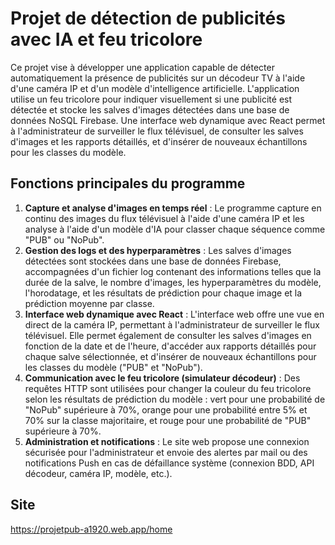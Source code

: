 # Projet de détection de publicités avec IA et feu tricolore

Ce projet vise à développer une application capable de détecter automatiquement la présence de publicités sur un décodeur TV à l'aide d'une caméra IP et d'un modèle d'intelligence artificielle. L'application utilise un feu tricolore pour indiquer visuellement si une publicité est détectée et stocke les salves d'images détectées dans une base de données NoSQL Firebase. Une interface web dynamique avec React permet à l'administrateur de surveiller le flux télévisuel, de consulter les salves d'images et les rapports détaillés, et d'insérer de nouveaux échantillons pour les classes du modèle.

## Fonctions principales du programme

1. **Capture et analyse d'images en temps réel** : Le programme capture en continu des images du flux télévisuel à l'aide d'une caméra IP et les analyse à l'aide d'un modèle d'IA pour classer chaque séquence comme "PUB" ou "NoPub".
2. **Gestion des logs et des hyperparamètres** : Les salves d'images détectées sont stockées dans une base de données Firebase, accompagnées d'un fichier log contenant des informations telles que la durée de la salve, le nombre d'images, les hyperparamètres du modèle, l'horodatage, et les résultats de prédiction pour chaque image et la prédiction moyenne par classe.
3. **Interface web dynamique avec React** : L'interface web offre une vue en direct de la caméra IP, permettant à l'administrateur de surveiller le flux télévisuel. Elle permet également de consulter les salves d'images en fonction de la date et de l'heure, d'accéder aux rapports détaillés pour chaque salve sélectionnée, et d'insérer de nouveaux échantillons pour les classes du modèle ("PUB" et "NoPub").
4. **Communication avec le feu tricolore (simulateur décodeur)** : Des requêtes HTTP sont utilisées pour changer la couleur du feu tricolore selon les résultats de prédiction du modèle : vert pour une probabilité de "NoPub" supérieure à 70%, orange pour une probabilité entre 5% et 70% sur la classe majoritaire, et rouge pour une probabilité de "PUB" supérieure à 70%.
5. **Administration et notifications** : Le site web propose une connexion sécurisée pour l'administrateur et envoie des alertes par mail ou des notifications Push en cas de défaillance système (connexion BDD, API décodeur, caméra IP, modèle, etc.).

## Site
https://projetpub-a1920.web.app/home

